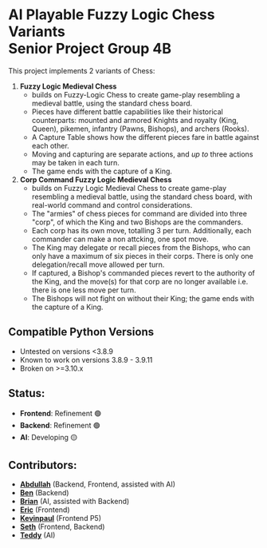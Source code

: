 #  AI Playable Fuzzy Logic Chess Variants <br/>Senior Project Group 4B

This project implements 2 variants of Chess:
1. **Fuzzy Logic Medieval Chess**
   - builds on Fuzzy-Logic Chess to create game-play resembling a medieval battle, using the standard chess board.
   - Pieces have different battle capabilities like their historical counterparts: mounted and armored Knights and royalty (King, Queen), pikemen, infantry (Pawns, Bishops), and archers (Rooks).
   - A Capture Table shows how the different pieces fare in battle against each other.
   - Moving and capturing are separate actions, and *up to* three actions may be taken in each turn.
   - The game ends with the capture of a King.
2. **Corp Command Fuzzy Logic Medieval Chess**
   -  builds on Fuzzy Logic Medieval Chess to create game-play resembling a medieval battle, using the standard chess board, with real-world command and control considerations.
   - The "armies" of chess pieces for command are divided into three "corp", of which the King and two Bishops are the commanders.
   - Each corp has its own move, totalling 3 per turn. Additionally, each commander can make a non attcking, one spot move.
   - The King may delegate or recall pieces from the Bishops, who can only have a maximum of six pieces in their corps. There is only one delegation/recall move allowed per turn.
   - If captured, a Bishop's commanded pieces revert to the authority of the King, and the move(s) for that corp are no longer available i.e. there is one less move per turn.
   - The Bishops will not fight on without their King; the game ends with the capture of a King.

## Compatible Python Versions
- Untested on versions <3.8.9
- Known to work on versions 3.8.9 - 3.9.11
- Broken on >=3.10.x

## Status:
- **Frontend**: Refinement 🟢
- **Backend**: Refinement 🟢
- **AI**: Developing 🟡

## Contributors:
- [**Abdullah**](https://github.com/AbdullahEhsan) (Backend, Frontend, assisted with AI)
- [**Ben**](https://github.com/bbeebe1) (Backend)
- [**Brian**](https://github.com/Bkim0316) (AI, assisted with Backend)
- [**Eric**](https://github.com/Ericphan7) (Frontend)
- [**Kevinpaul**](https://github.com/kevinpaulguna) (Frontend P5)
- [**Seth**](https://github.com/ExhaustedDev) (Frontend, Backend)
- [**Teddy**](https://github.com/ted4bartz) (AI)